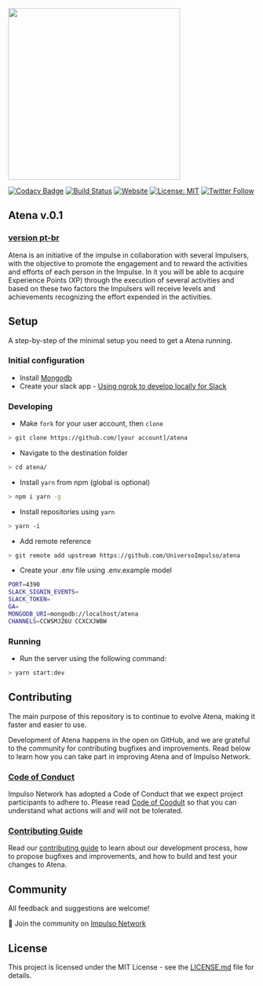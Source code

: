 <img src="https://impulso.network/assets/images/impulsonetwork-logo.svg" style="width: 350px">

[![Codacy Badge](https://api.codacy.com/project/badge/Grade/6b19092045904984b19c4775927d10b1)](https://app.codacy.com/app/impulsonetwork/atena?utm_source=github.com&utm_medium=referral&utm_content=impulsonetwork/atena&utm_campaign=Badge_Grade_Settings)
[![Build Status](https://dev.azure.com/impulsonetwork/Atena/_apis/build/status/impulsonetwork.atena)](https://dev.azure.com/impulsonetwork/Atena/_build/latest?definitionId=3)
[![Website](https://img.shields.io/website-up-down-green-red/http/shields.io.svg?label=about)](http://impulso.network)
[![License: MIT](https://img.shields.io/badge/License-MIT-blue.svg)](LICENSE)
[![Twitter Follow](https://img.shields.io/twitter/follow/universoimpulso.svg?style=social&label=Follow)](https://twitter.com/UniversoImpulso)

## Atena v.0.1

### [version pt-br](https://github.com/UniversoImpulso/atena/blob/master/README.md)

Atena is an initiative of the impulse in collaboration with several Impulsers, with the objective to promote the engagement and to reward the activities and efforts of each person in the Impulse. In it you will be able to acquire Experience Points (XP) through the execution of several activities and based on these two factors the Impulsers will receive levels and achievements recognizing the effort expended in the activities.

## Setup

A step-by-step of the minimal setup you need to get a Atena running.

### Initial configuration

- Install [Mongodb](https://docs.mongodb.com/manual/installation/)
- Create your slack app - [Using ngrok to develop locally for Slack](https://api.slack.com/tutorials/tunneling-with-ngrok)

### Developing

- Make `fork` for your user account, then `clone`

```sh
> git clone https://github.com/[your account]/atena
```

- Navigate to the destination folder

```sh
> cd atena/
```

- Install `yarn` from npm (global is optional)

```sh
> npm i yarn -g
```

- Install repositories using `yarn`

```sh
> yarn -i
```

- Add remote reference

```sh
> git remote add upstream https://github.com/UniversoImpulso/atena
```

- Create your .env file using .env.example model

```sh
PORT=4390
SLACK_SIGNIN_EVENTS=
SLACK_TOKEN=
GA=
MONGODB_URI=mongodb://localhost/atena
CHANNELS=CCWSMJZ6U CCXCXJWBW
```

### Running

- Run the server using the following command:

```sh
> yarn start:dev
```

## Contributing

The main purpose of this repository is to continue to evolve Atena, making it faster and easier to use.

Development of Atena happens in the open on GitHub, and we are grateful to the community for contributing bugfixes and improvements. Read below to learn how you can take part in improving Atena and of Impulso Network.

### [Code of Conduct](CONTRIBUTING.md)

Impulso Network has adopted a Code of Conduct that we expect project participants to adhere to. Please read [Code of Coodult](CONTRIBUTING.md) so that you can understand what actions will and will not be tolerated.

### [Contributing Guide](CONTRIBUTING.md)

Read our [contributing guide](CONTRIBUTING.md) to learn about our development process, how to propose bugfixes and improvements, and how to build and test your changes to Atena.

## Community

All feedback and suggestions are welcome!

💬 Join the community on [Impulso Network](https://impulso.network)

## License

This project is licensed under the MIT License - see the [LICENSE.md](LICENSE.md) file for details.
